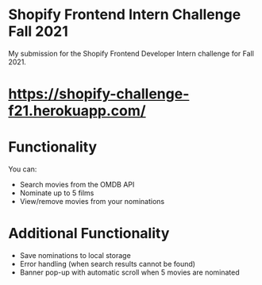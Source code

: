 # Shopify Frontend Intern Challenge Fall 2021
My submission for the Shopify Frontend Developer Intern challenge for Fall 2021.

# https://shopify-challenge-f21.herokuapp.com/

# Functionality
You can: 
 - Search movies from the OMDB API
 - Nominate up to 5 films
 - View/remove movies from your nominations

# Additional Functionality
 - Save nominations to local storage
 - Error handling (when search results cannot be found)
 - Banner pop-up with automatic scroll when 5 movies are nominated 

